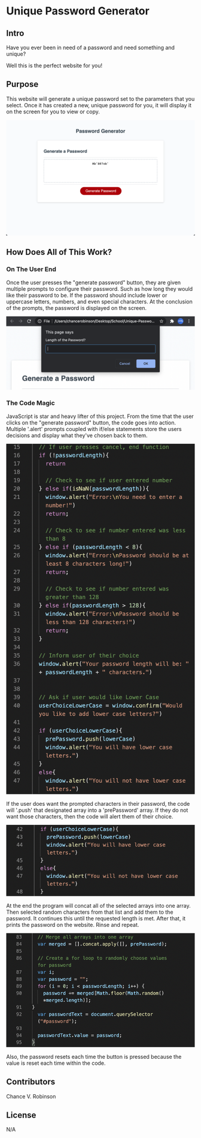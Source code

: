 # Unique Password Generator

## Intro

Have you ever been in need of a password and need something and unique?

Well this is the perfect website for you!

## Purpose

This website will generate a unique password set to the parameters that you select. Once it has created a new, unique password for you, it will display it on the screen for you to view or copy.

![Screenshot](https://github.com/chancevaughn/Unique-Password-Generator/blob/main/02-Homework/Assets/example-password-screenshot.png)

## How Does All of This Work?

### On The User End 

Once the user presses the "generate password" button, they are given multiple prompts to configure their password. Such as how long they would like their password to be. If the password should include lower or uppercase letters, numbers, and even special characters. At the conclusion of the prompts, the password is displayed on the screen.

![Screenshot](https://github.com/chancevaughn/Unique-Password-Generator/blob/main/02-Homework/Assets/prompt-example-screenshot.png)

### The Code Magic

JavaScript is star and heavy lifter of this project. From the time that the user clicks on the "generate password" button, the code goes into action. Multiple '.alert' prompts coupled with if/else statements store the users decisions and display what they've chosen back to them. 

![Screenshot](https://github.com/chancevaughn/Unique-Password-Generator/blob/main/02-Homework/Assets/if-else-screenshot.png)

If the user does want the prompted characters in their password, the code will '.push' that designated array into a 'prePassword' array. If they do not want those characters, then the code will alert them of their choice.

![Screenshot](https://github.com/chancevaughn/Unique-Password-Generator/blob/main/02-Homework/Assets/push-screenshot.png)

At the end the program will concat all of the selected arrays into one array. Then selected random characters from that list and add them to the password. It continues this until the requested length is met. After that, it prints the password on the website. Rinse and repeat. 

![Screenshot](https://github.com/chancevaughn/Unique-Password-Generator/blob/main/02-Homework/Assets/generate-password-screenshot.png)

Also, the password resets each time the button is pressed because the value is reset each time within the code.

## Contributors

Chance V. Robinson

## License

N/A
